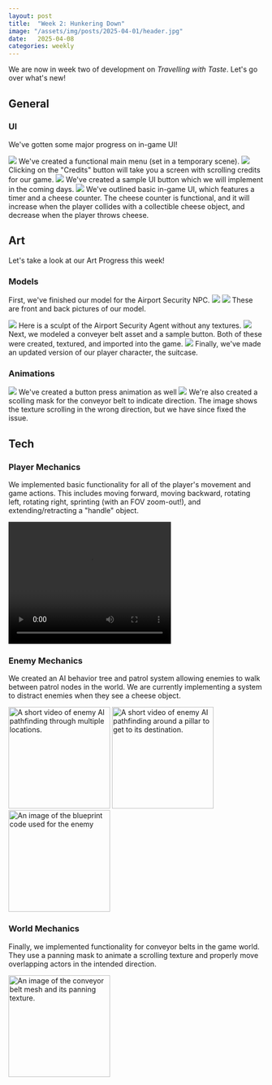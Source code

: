 ```yaml
---
layout: post
title:  "Week 2: Hunkering Down"
image: "/assets/img/posts/2025-04-01/header.jpg"
date:   2025-04-08
categories: weekly
---
```


We are now in week two of development on <i>Travelling with Taste</i>. Let's go over what's new!

## General

### UI

We've gotten some major progress on in-game UI!

<img src="/assets/img/posts/2025-04-08/MainMenuUI.PNG" />
We've created a functional main menu (set in a temporary scene).

<img src="/assets/img/posts/2025-04-08/ScrollingCreditsUI.PNG" />
Clicking on the "Credits" button will take you a screen with scrolling credits for our game.

<img src="/assets/img/posts/2025-04-08/CheeseButtonImproved.png" />
We've created a sample UI button which we will implement in the coming days.

<img src="/assets/img/posts/2025-04-08/CollectableCheeseUI.png" />
We've outlined basic in-game UI, which features a timer and a cheese counter. The cheese counter is functional, and it will increase when the player collides with a collectible cheese object, and decrease when the player throws cheese.


## Art

Let's take a look at our Art Progress this week!

### Models

First, we've finished our model for the Airport Security NPC.
<img src="/assets/img/posts/2025-04-08/AirportAgentBack.png" />
<img src="/assets/img/posts/2025-04-08/AirportAgentFront.png" />
These are front and back pictures of our model.

<img src="/assets/img/posts/2025-04-08/AirportAgentSculpt.png" />
Here is a sculpt of the Airport Security Agent without any textures.

<img src="/assets/img/posts/2025-04-08/ButtonAndConveyorBelt.png" />
Next, we modeled a conveyer belt asset and a sample button. Both of these were created, textured, and imported into the game.

<img src="/assets/img/posts/2025-04-01/art_zhou_suitcase.png" />
Finally, we've made an updated version of our player character, the suitcase.

### Animations
<img src="/assets/img/posts/2025-04-08/ButtonAnimationExample.gif" />
We've created a button press animation as well

<img src="/assets/img/posts/2025-04-08/ConveyorDirection.gif" />
We're also created a scolling mask for the conveyor belt to indicate direction. The image shows the texture scrolling in the wrong direction, but we have since fixed the issue.

## Tech

### Player Mechanics

We implemented basic functionality for all of the player's movement and game actions. This includes moving forward, moving backward, rotating left, rotating right, sprinting (with an FOV zoom-out!), and extending/retracting a "handle" object.

<video width="320" height="240" autoplay>
    <source src="/assets/img/posts/2025-04-08/PlayerMovement.mp4" type="video/mp4">
</video>

### Enemy Mechanics

We created an AI behavior tree and patrol system allowing enemies to walk between patrol nodes in the world. We are currently implementing a system to distract enemies when they see a cheese object.

<img src="/assets/img/posts/2025-04-08/IMGD4000_DevBlog2_AIPatrol1.gif" alt="A short video of enemy AI pathfinding through multiple locations." width="200"/>
<img src="/assets/img/posts/2025-04-08/IMGD4000_DevBlog2_AIPatrol2.gif" alt="A short video of enemy AI pathfinding around a pillar to get to its destination." width="200"/>
<img src="/assets/img/posts/2025-04-08/IMGD_4000_Dev_Blog_2_AI_Code.png" alt="An image of the blueprint code used for the enemy" width="200"/>

### World Mechanics

Finally, we implemented functionality for conveyor belts in the game world. They use a panning mask to animate a scrolling texture and properly move overlapping actors in the intended direction.

<img src="/assets/img/posts/2025-04-08/ConveyorBelt.PNG" alt="An image of the conveyor belt mesh and its panning texture." width="200"/>
